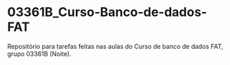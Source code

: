 # 03361B_Curso-Banco-de-dados-FAT
Repositório para tarefas feitas nas aulas do Curso de banco de dados FAT, grupo 03361B (Noite).
